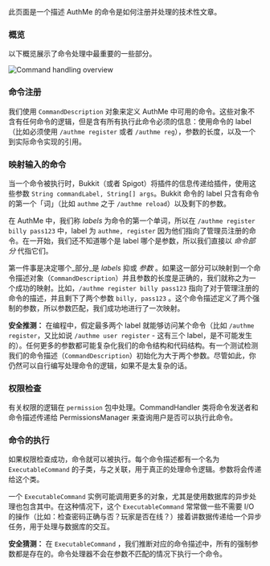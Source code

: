 此页面是一个描述 AuthMe 的命令是如何注册并处理的技术性文章。

### 概览

以下概览展示了命令处理中最重要的一些部分。

![Command handling overview](http://s33.postimg.org/t45b4jxbj/Untitled_Diagram.png)

### 命令注册

我们使用 `CommandDescription` 对象来定义 AuthMe 中可用的命令。这些对象不含有任何命令的逻辑，但是含有所有执行此命令必须的信息：使用命令的 label（比如必须使用 `/authme register` 或者 `/authme reg`），参数的长度，以及一个到实际命令实现的引用。 

### 映射输入的命令

当一个命令被执行时，Bukkit（或者 Spigot）将插件的信息传递给插件，使用这些参数 `String commandLabel, String[] args`。Bukkit 命令的 label 只含有命令的第一个「词」（比如 `authme` 之于 `/authme reload`）以及剩下的参数。

在 AuthMe 中，我们称 _labels_ 为命令的第一个单词，所以在 `/authme register billy pass123` 中，label 为 `authme, register` 因为他们指向了管理员注册的命令。在一开始，我们还不知道哪个是 label 哪个是参数，所以我们直接以 _命令部分_ 代指它们。

第一件事是决定哪个_部分_是 _labels_ 抑或 _参数_ 。如果这一部分可以映射到一个命令描述对象（`CommandDescription`）并且参数的长度是正确的，我们就称之为一个成功的映射。比如，`/authme register billy pass123` 指向了对于管理注册的命令的描述，并且剩下了两个参数 `billy, pass123` 。这个命令描述定义了两个强制的参数，所以参数匹配，我们成功地进行了一次映射。

**安全推测：** 在编程中，假定最多两个 label 就能够访问某个命令（比如 `/authme register`，又比如说 `/authme user register` - 这有三个 label，是不可能发生的）。任何更多的参数都可能复杂化我们的命令结构和代码结构。有一个测试检测我们的命令描述（`CommandDescription`）初始化为大于两个参数。尽管如此，你仍然可以自行编写处理命令的逻辑，如果不是太复杂的话。

### 权限检查

有关权限的逻辑在 `permission` 包中处理。CommandHandler 类将命令发送者和命令描述传递给 PermissionsManager 来查询用户是否可以执行此命令。

### 命令的执行

如果权限检查成功，命令就可以被执行。每个命令描述都有一个名为 `ExecutableCommand` 的子类，与之关联，用于真正的处理命令逻辑。参数将会传递给这个类。

一个 `ExecutableCommand` 实例可能调用更多的对象，尤其是使用数据库的异步处理也包含其中。在这种情况下，这个 `ExecutableCommand` 常常做一些不需要 I/O 的操作（比如：检查密码正确与否？玩家是否在线？）接着讲数据传递给一个异步任务，用于处理与数据库的交互。

**安全猜测：** 在 `ExecutableCommand` ，我们推断对应的命令描述中，所有的强制参数都是存在的。命令处理器不会在参数不匹配的情况下执行一个命令。